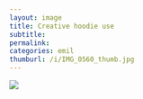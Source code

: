 ```yaml
---
layout: image
title: Creative hoodie use
subtitle: 
permalink: 
categories: emil
thumburl: /i/IMG_0560_thumb.jpg
---
```

![]({{site.url}}/i/IMG_0560_thumb.jpg)
